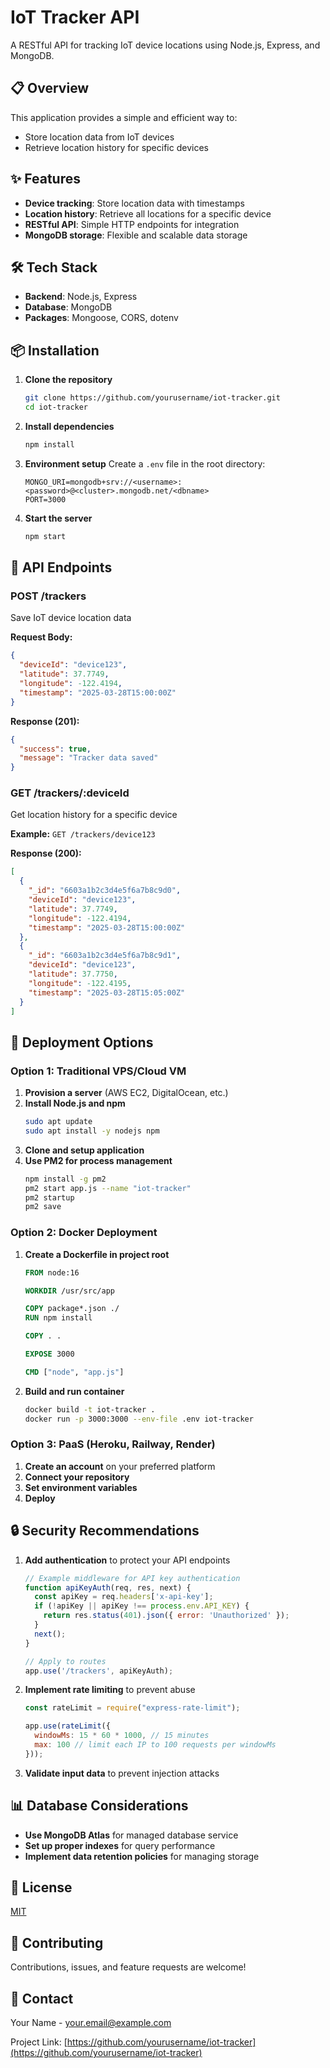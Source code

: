 # IoT Tracker API

A RESTful API for tracking IoT device locations using Node.js, Express, and MongoDB.

## 📋 Overview

This application provides a simple and efficient way to:
- Store location data from IoT devices
- Retrieve location history for specific devices

## ✨ Features

- **Device tracking**: Store location data with timestamps
- **Location history**: Retrieve all locations for a specific device
- **RESTful API**: Simple HTTP endpoints for integration
- **MongoDB storage**: Flexible and scalable data storage

## 🛠️ Tech Stack

- **Backend**: Node.js, Express
- **Database**: MongoDB
- **Packages**: Mongoose, CORS, dotenv

## 📦 Installation

1. **Clone the repository**
   ```bash
   git clone https://github.com/yourusername/iot-tracker.git
   cd iot-tracker
   ```

2. **Install dependencies**
   ```bash
   npm install
   ```

3. **Environment setup**
   Create a `.env` file in the root directory:
   ```
   MONGO_URI=mongodb+srv://<username>:<password>@<cluster>.mongodb.net/<dbname>
   PORT=3000
   ```

4. **Start the server**
   ```bash
   npm start
   ```

## 🚀 API Endpoints

### POST /trackers
Save IoT device location data

**Request Body:**
```json
{
  "deviceId": "device123",
  "latitude": 37.7749,
  "longitude": -122.4194,
  "timestamp": "2025-03-28T15:00:00Z"
}
```

**Response (201):**
```json
{
  "success": true,
  "message": "Tracker data saved"
}
```

### GET /trackers/:deviceId
Get location history for a specific device

**Example:** `GET /trackers/device123`

**Response (200):**
```json
[
  {
    "_id": "6603a1b2c3d4e5f6a7b8c9d0",
    "deviceId": "device123",
    "latitude": 37.7749,
    "longitude": -122.4194,
    "timestamp": "2025-03-28T15:00:00Z"
  },
  {
    "_id": "6603a1b2c3d4e5f6a7b8c9d1",
    "deviceId": "device123",
    "latitude": 37.7750,
    "longitude": -122.4195,
    "timestamp": "2025-03-28T15:05:00Z"
  }
]
```

## 🚢 Deployment Options

### Option 1: Traditional VPS/Cloud VM

1. **Provision a server** (AWS EC2, DigitalOcean, etc.)
2. **Install Node.js and npm**
   ```bash
   sudo apt update
   sudo apt install -y nodejs npm
   ```
3. **Clone and setup application**
4. **Use PM2 for process management**
   ```bash
   npm install -g pm2
   pm2 start app.js --name "iot-tracker"
   pm2 startup
   pm2 save
   ```

### Option 2: Docker Deployment

1. **Create a Dockerfile in project root**
   ```dockerfile
   FROM node:16

   WORKDIR /usr/src/app

   COPY package*.json ./
   RUN npm install

   COPY . .

   EXPOSE 3000

   CMD ["node", "app.js"]
   ```

2. **Build and run container**
   ```bash
   docker build -t iot-tracker .
   docker run -p 3000:3000 --env-file .env iot-tracker
   ```

### Option 3: PaaS (Heroku, Railway, Render)

1. **Create an account** on your preferred platform
2. **Connect your repository**
3. **Set environment variables**
4. **Deploy**

## 🔒 Security Recommendations

1. **Add authentication** to protect your API endpoints
   ```javascript
   // Example middleware for API key authentication
   function apiKeyAuth(req, res, next) {
     const apiKey = req.headers['x-api-key'];
     if (!apiKey || apiKey !== process.env.API_KEY) {
       return res.status(401).json({ error: 'Unauthorized' });
     }
     next();
   }

   // Apply to routes
   app.use('/trackers', apiKeyAuth);
   ```

2. **Implement rate limiting** to prevent abuse
   ```javascript
   const rateLimit = require("express-rate-limit");

   app.use(rateLimit({
     windowMs: 15 * 60 * 1000, // 15 minutes
     max: 100 // limit each IP to 100 requests per windowMs
   }));
   ```

3. **Validate input data** to prevent injection attacks

## 📊 Database Considerations

- **Use MongoDB Atlas** for managed database service
- **Set up proper indexes** for query performance
- **Implement data retention policies** for managing storage

## 📝 License

[MIT](LICENSE)

## 🤝 Contributing

Contributions, issues, and feature requests are welcome!

## 📧 Contact

Your Name - your.email@example.com

Project Link: [https://github.com/yourusername/iot-tracker](https://github.com/yourusername/iot-tracker)
